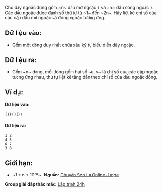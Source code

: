 Cho dãy ngoặc đúng gồm ~n~ dấu mở ngoặc `(` và ~n~ dấu đóng ngoặc `)`. Các dấu ngoặc được đánh số thứ tự từ ~1~ đến ~2n~. Hãy liệt kê chỉ số của các cặp dấu mở ngoặc và đóng ngoặc tương ứng.

## Dữ liệu vào:
- Gồm một dòng duy nhất chứa xâu ký tự biểu diễn dãy ngoặc.

## Dữ liệu ra:
- Gồm ~n~ dòng, mỗi dòng gồm hai số ~u, v~ là chỉ số của các cặp ngoặc tương ứng nhau, thứ tự liệt kê tăng dần theo chỉ số của dấu ngoặc đóng.

## Ví dụ:

#### Dữ liệu vào:
```
()(()())
```

#### Dữ liệu ra:
```
1 2
4 5
6 7
3 8
```

## Giới hạn:
- ~1 ≤ n ≤ 10^5~.
**Nguồn:** [Chuyên Sơn La Online Judge](http://csloj.ddns.net/)

**Group giải đáp thắc mắc:** [Lập trình 24h](https://www.facebook.com/groups/1386904321519984)